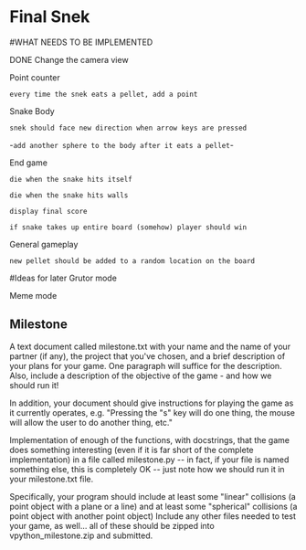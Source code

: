 # Final Snek

#WHAT NEEDS TO BE IMPLEMENTED

DONE Change the camera view

Point counter

`every time the snek eats a pellet, add a point`

Snake Body

`snek should face new direction when arrow keys are pressed`

-`add another sphere to the body after it eats a pellet`-

End game

`die when the snake hits itself`

`die when the snake hits walls`

`display final score`

`if snake takes up entire board (somehow) player should win`

General gameplay

`new pellet should be added to a random location on the board`

#Ideas for later
Grutor mode

Meme mode

## Milestone

A text document called milestone.txt with your name and the name of your partner (if any), the project that you've chosen, and a brief description of your plans for your game. One paragraph will suffice for the description. Also, include a description of the objective of the game - and how we should run it!

In addition, your document should give instructions for playing the game as it currently operates, e.g. "Pressing the "s" key will do one thing, the mouse will allow the user to do another thing, etc."

Implementation of enough of the functions, with docstrings, that the game does something interesting (even if it is far short of the complete implementation) in a file called milestone.py -- in fact, if your file is named something else, this is completely OK -- just note how we should run it in your milestone.txt file.

Specifically, your program should include at least some "linear" collisions (a point object with a plane or a line) and at least some "spherical" collisions (a point object with another point object)
Include any other files needed to test your game, as well... all of these should be zipped into vpython_milestone.zip and submitted.



